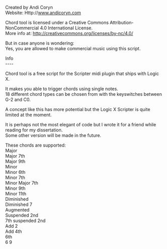 Created by Andi Coryn</br>
Website: Http://www.andicoryn.com</p>

Chord tool is licensed under a Creative Commons Attribution-NonCommercial 4.0 International License.</br>
More info at: http://creativecommons.org/licenses/by-nc/4.0/</p>

But in case anyone is wondering:</br>
Yes, you are allowed to make commercial music using this script.</p>

Info</br>
----</p>

Chord tool is a free script for the Scripter midi plugin that ships with Logic X.</p>

It makes you able to trigger chords using single notes.</br>
18 different chord types can be chosen from with the keyswitches between G-2 and C0.</p>

A concept like this has more potential but the Logic X Scripter is quite limited at the moment.</p>

It is perhaps not the most elegant of code but I wrote it for a friend while reading for my dissertation.</br>
Some other version will be made in the future.</p>

These chords are supported:</br>
Major</br>
Major 7th</br>
Major 9th</br>
Minor</br>
Minor 6th</br>
Minor 7th</br>
Minor Major 7th</br>
Minor 9th</br>
Minor 11th</br>
Diminished</br>
Diminished 7</br>
Augmented</br>
Suspended 2nd</br>
7th suspended 2nd</br>
Add 2</br>
Add 4th</br>
6th</br>
6 9</p>
